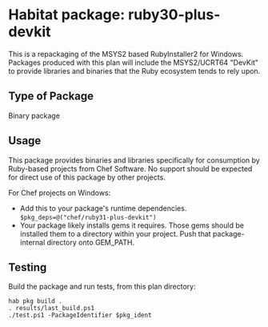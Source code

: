 # Habitat package: ruby30-plus-devkit

This is a repackaging of the MSYS2 based RubyInstaller2 for Windows. Packages produced with this plan will include the MSYS2/UCRT64 "DevKit" to provide libraries and binaries that the Ruby ecosystem tends to rely upon.

## Type of Package

Binary package

## Usage

This package provides binaries and libraries specifically for consumption by Ruby-based projects from Chef Software. No support should be expected for direct use of this package by other projects.

For Chef projects on Windows:

* Add this to your package's runtime dependencies. `$pkg_deps=@("chef/ruby31-plus-devkit")`
* Your package likely installs gems it requires. Those gems should be installed them to a directory within your project. Push that package-internal directory onto GEM_PATH.

## Testing

Build the package and run tests, from this plan directory:

```
hab pkg build .
. results/last_build.ps1
./test.ps1 -PackageIdentifier $pkg_ident
```
